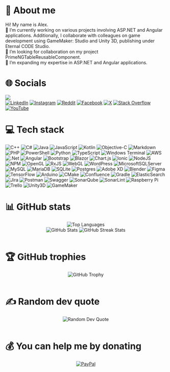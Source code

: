 # 💫 About me
Hi! My name is Alex.</br>
🔭 I’m currently working on various projects involving ASP.NET and Angular applications. Additionally, I collaborate with colleagues on game development using GameMaker: Studio and Unity 3D, publishing under Eternal CODE Studio.<br>🤝 I’m looking for collaboration on my project PrimeNGTableReusableComponent.<br>🌱 I’m expanding my expertise in ASP.NET and Angular applications.
</br>


# 🌐 Socials
[![](https://visitcount.itsvg.in/api?id=AIO1&icon=0&color=0)](https://visitcount.itsvg.in)</br>
[![LinkedIn](https://img.shields.io/badge/LinkedIn-%230077B5.svg?logo=linkedin&logoColor=white)](https://linkedin.com/in/alejandro-ibrahim-ojea) [![Instagram](https://img.shields.io/badge/Instagram-%23E4405F.svg?logo=Instagram&logoColor=white)](https://instagram.com/aibrahimojea) [![Reddit](https://img.shields.io/badge/Reddit-%23FF4500.svg?logo=Reddit&logoColor=white)](https://reddit.com/user/Alexitron1) [![Facebook](https://img.shields.io/badge/Facebook-%231877F2.svg?logo=Facebook&logoColor=white)](https://facebook.com/aibrahimojea) [![X](https://img.shields.io/badge/X-%2300A1F1.svg?logo=x&logoColor=white)](https://x.com/AIbrahimOjea) [![Stack Overflow](https://img.shields.io/badge/-Stackoverflow-FE7A16?logo=stack-overflow&logoColor=white)](https://stackoverflow.com/users/15177652) [![YouTube](https://img.shields.io/badge/YouTube-%23FF0000.svg?logo=YouTube&logoColor=white)](https://youtube.com/@AIO2011)
</br>


# 💻 Tech stack
![C++](https://img.shields.io/badge/c++-%2300599C.svg?style=for-the-badge&logo=c%2B%2B&logoColor=white) ![C#](https://img.shields.io/badge/c%23-%23239120.svg?style=for-the-badge&logo=csharp&logoColor=white) ![Java](https://img.shields.io/badge/java-%23ED8B00.svg?style=for-the-badge&logo=openjdk&logoColor=white) ![JavaScript](https://img.shields.io/badge/javascript-%23323330.svg?style=for-the-badge&logo=javascript&logoColor=%23F7DF1E) ![Kotlin](https://img.shields.io/badge/kotlin-%237F52FF.svg?style=for-the-badge&logo=kotlin&logoColor=white) ![Objective-C](https://img.shields.io/badge/OBJECTIVE--C-%233A95E3.svg?style=for-the-badge&logo=apple&logoColor=white) ![Markdown](https://img.shields.io/badge/markdown-%23000000.svg?style=for-the-badge&logo=markdown&logoColor=white) ![PHP](https://img.shields.io/badge/php-%23777BB4.svg?style=for-the-badge&logo=php&logoColor=white) ![PowerShell](https://img.shields.io/badge/PowerShell-%235391FE.svg?style=for-the-badge&logo=powershell&logoColor=white) ![Python](https://img.shields.io/badge/python-3670A0?style=for-the-badge&logo=python&logoColor=ffdd54) ![TypeScript](https://img.shields.io/badge/typescript-%23007ACC.svg?style=for-the-badge&logo=typescript&logoColor=white) ![Windows Terminal](https://img.shields.io/badge/Windows%20Terminal-%234D4D4D.svg?style=for-the-badge&logo=windows-terminal&logoColor=white) ![AWS](https://img.shields.io/badge/AWS-%23FF9900.svg?style=for-the-badge&logo=amazon-aws&logoColor=white) ![.Net](https://img.shields.io/badge/.NET-5C2D91?style=for-the-badge&logo=.net&logoColor=white) ![Angular](https://img.shields.io/badge/angular-%23DD0031.svg?style=for-the-badge&logo=angular&logoColor=white) ![Bootstrap](https://img.shields.io/badge/bootstrap-%238511FA.svg?style=for-the-badge&logo=bootstrap&logoColor=white) ![Blazor](https://img.shields.io/badge/blazor-%235C2D91.svg?style=for-the-badge&logo=blazor&logoColor=white) ![Chart.js](https://img.shields.io/badge/chart.js-F5788D.svg?style=for-the-badge&logo=chart.js&logoColor=white) ![Ionic](https://img.shields.io/badge/Ionic-%233880FF.svg?style=for-the-badge&logo=Ionic&logoColor=white) ![NodeJS](https://img.shields.io/badge/node.js-6DA55F?style=for-the-badge&logo=node.js&logoColor=white) ![NPM](https://img.shields.io/badge/NPM-%23CB3837.svg?style=for-the-badge&logo=npm&logoColor=white) ![OpenGL](https://img.shields.io/badge/OpenGL-%23FFFFFF.svg?style=for-the-badge&logo=opengl) ![RxJS](https://img.shields.io/badge/rxjs-%23B7178C.svg?style=for-the-badge&logo=reactivex&logoColor=white) ![WebGL](https://img.shields.io/badge/WebGL-990000?logo=webgl&logoColor=white&style=for-the-badge) ![WordPress](https://img.shields.io/badge/WordPress-%23117AC9.svg?style=for-the-badge&logo=WordPress&logoColor=white) ![MicrosoftSQLServer](https://img.shields.io/badge/Microsoft%20SQL%20Server-CC2927?style=for-the-badge&logo=microsoft%20sql%20server&logoColor=white) ![MySQL](https://img.shields.io/badge/mysql-4479A1.svg?style=for-the-badge&logo=mysql&logoColor=white) ![MariaDB](https://img.shields.io/badge/MariaDB-003545?style=for-the-badge&logo=mariadb&logoColor=white) ![SQLite](https://img.shields.io/badge/sqlite-%2307405e.svg?style=for-the-badge&logo=sqlite&logoColor=white) ![Postgres](https://img.shields.io/badge/postgres-%23316192.svg?style=for-the-badge&logo=postgresql&logoColor=white) ![Adobe XD](https://img.shields.io/badge/Adobe%20XD-470137?style=for-the-badge&logo=Adobe%20XD&logoColor=#FF61F6) ![Blender](https://img.shields.io/badge/blender-%23F5792A.svg?style=for-the-badge&logo=blender&logoColor=white) ![Figma](https://img.shields.io/badge/figma-%23F24E1E.svg?style=for-the-badge&logo=figma&logoColor=white) ![TensorFlow](https://img.shields.io/badge/TensorFlow-%23FF6F00.svg?style=for-the-badge&logo=TensorFlow&logoColor=white) ![Arduino](https://img.shields.io/badge/-Arduino-00979D?style=for-the-badge&logo=Arduino&logoColor=white) ![CMake](https://img.shields.io/badge/CMake-%23008FBA.svg?style=for-the-badge&logo=cmake&logoColor=white) ![Confluence](https://img.shields.io/badge/confluence-%23172BF4.svg?style=for-the-badge&logo=confluence&logoColor=white) ![Gradle](https://img.shields.io/badge/Gradle-02303A.svg?style=for-the-badge&logo=Gradle&logoColor=white) ![ElasticSearch](https://img.shields.io/badge/-ElasticSearch-005571?style=for-the-badge&logo=elasticsearch) ![Jira](https://img.shields.io/badge/jira-%230A0FFF.svg?style=for-the-badge&logo=jira&logoColor=white) ![Postman](https://img.shields.io/badge/Postman-FF6C37?style=for-the-badge&logo=postman&logoColor=white) ![Swagger](https://img.shields.io/badge/-Swagger-%23Clojure?style=for-the-badge&logo=swagger&logoColor=white) ![SonarQube](https://img.shields.io/badge/SonarQube-black?style=for-the-badge&logo=sonarqube&logoColor=4E9BCD) ![SonarLint](https://img.shields.io/badge/SonarLint-CB2029?style=for-the-badge&logo=SONARLINT&logoColor=white) ![Raspberry Pi](https://img.shields.io/badge/-RaspberryPi-C51A4A?style=for-the-badge&logo=Raspberry-Pi) ![Trello](https://img.shields.io/badge/Trello-%23026AA7.svg?style=for-the-badge&logo=Trello&logoColor=white) ![Unity3D](https://img.shields.io/badge/Unity3D-%23000000.svg?style=for-the-badge&logo=unity&logoColor=white) ![GameMaker](https://img.shields.io/badge/GameMaker-%23000000.svg?style=for-the-badge&logo=gamemaker&logoColor=white)
</br>


# 📊 GitHub stats
<div align="center">
  <img src="https://github-readme-stats.vercel.app/api/top-langs/?username=AIO1&theme=dark&hide_border=false&include_all_commits=true&count_private=true&layout=compact" alt="Top Languages" /></br>
  <img src="https://github-readme-stats.vercel.app/api?username=AIO1&theme=dark&hide_border=false&include_all_commits=true&count_private=true" alt="GitHub Stats" />
  <img src="https://github-readme-streak-stats.herokuapp.com/?user=AIO1&theme=dark&hide_border=false" alt="GitHub Streak Stats" />
</div>
</br>


# 🏆 GitHub trophies
<div align="center">
  <img src="https://github-profile-trophy.vercel.app/?username=AIO1&theme=radical&no-frame=false&no-bg=false&margin-w=4" alt="GitHub Trophy"/>
</div>
</br>


# ✍️ Random dev quote
<div align="center">
  <img src="https://quotes-github-readme.vercel.app/api?type=horizontal&theme=dark" alt="Random Dev Quote"/>
</div>
</br>


# 💰 You can help me by donating
<div align="center">
  <a href="https://paypal.me/aibrahimojea">
    <img src="https://img.shields.io/badge/PayPal-00457C?style=for-the-badge&logo=paypal&logoColor=white" alt="PayPal" />
  </a>
</div>

<!-- ### 🔝 Top Contributed Pulic Repo -->
<!-- ![](https://github-contributor-stats.vercel.app/api?username=AIO1&limit=5&theme=dark&combine_all_yearly_contributions=true) -->
<!-- Proudly created with GPRM ( https://gprm.itsvg.in ) -->
